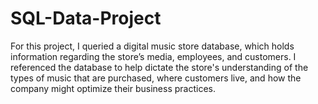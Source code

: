 # SQL-Data-Project

For this project, I queried a digital music store database, which holds information regarding the store’s media, employees, and customers. I referenced the database to help dictate the store's understanding of the types of music that are purchased, where customers live, and how the company might optimize their business practices.
